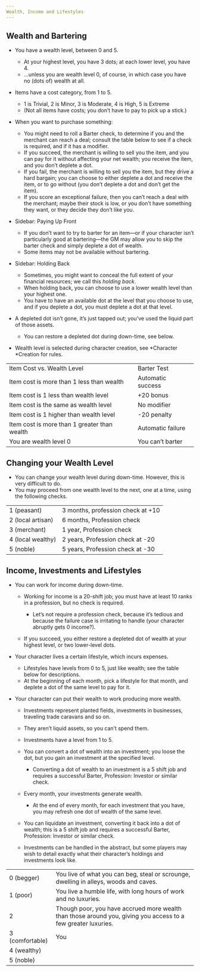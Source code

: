 ```yaml
---
Wealth, Income and Lifestyles
---
```


## <span id="anchor-68"></span>Wealth and Bartering

  - You have a wealth level, between 0 and 5.
    
      - At your highest level, you have 3 dots; at each lower level, you
        have 4.
      - ...unless you are wealth level 0, of course, in which case you
        have no (dots of) wealth at all.

  - Items have a cost category, from 1 to 5.
    
      - 1 is Trivial, 2 is Minor, 3 is Moderate, 4 is High, 5 is Extreme
      - (Not all items have costs; you don’t have to pay to pick up a
        stick.)

  - When you want to purchase something:
    
      - You might need to roll a Barter check, to determine if you and
        the merchant can reach a deal; consult the table below to see if
        a check is required, and if it has a modifier.
      - If you succeed, the merchant is willing to sell you the item,
        and you can pay for it without affecting your net wealth; you
        receive the item, and you don’t deplete a dot.
      - If you fail, the merchant is willing to sell you the item, but
        they drive a hard bargain; you can choose to either deplete a
        dot and receive the item, or to go without (you don’t deplete a
        dot and don’t get the item).
      - If you score an exceptional failure, then you can’t reach a deal
        with the merchant; maybe their stock is low, or you don’t have
        something they want, or they decide they don’t like you.

  - Sidebar: Paying Up Front
    
      - If you don’t want to try to barter for an item—or if your
        character isn’t particularly good at bartering—the GM may allow
        you to skip the barter check and simply deplete a dot of wealth.
      - Some items may not be available without bartering.

  - Sidebar: Holding Back
    
      - Sometimes, you might want to conceal the full extent of your
        financial resources; we call this *holding back*.
      - When holding back, you can choose to use a lower wealth level
        than your highest one.
      - You have to have an available dot at the level that you choose
        to use, and if you deplete a dot, you must deplete a dot at that
        level.

  - A depleted dot isn’t gone, it’s just tapped out; you’ve used the
    liquid part of those assets.
    
      - You can restore a depleted dot during down-time, see below.

  - Wealth level is selected during character creation, see *Character
    *Creation for rules.

|                                              |                   |
| -------------------------------------------- | ----------------- |
| Item Cost vs. Wealth Level                   | Barter Test       |
| Item cost is more than 1 less than wealth    | Automatic success |
| Item cost is 1 less than wealth level        | \+20 bonus        |
| Item cost is the same as wealth level        | No modifier       |
| Item cost is 1 higher than wealth level      | \-20 penalty      |
| Item cost is more than 1 greater than wealth | Automatic failure |
| You are wealth level 0                       | You can’t barter  |

## <span id="anchor-69"></span>Changing your Wealth Level

  - You can change your wealth level during down-time. However, this is
    very difficult to do.
  - You may proceed from one wealth level to the next, one at a time,
    using the following checks.

|                   |                                   |
| ----------------- | --------------------------------- |
| 1 (peasant)       | 3 months, profession check at +10 |
| 2 (local artisan) | 6 months, Profession check        |
| 3 (merchant)      | 1 year, Profession check          |
| 4 (local wealthy) | 2 years, Profession check at -20  |
| 5 (noble)         | 5 years, Profession check at -30  |

## <span id="anchor-70"></span>Income, Investments and Lifestyles

  - You can work for income during down-time.
    
      - Working for income is a 20-shift job; you must have at least 10
        ranks in a profession, but no check is required.
        
          - Let’s not require a profession check, because it’s tedious
            and because the failure case is irritating to handle (your
            character abruptly gets 0 income?).
    
      - If you succeed, you either restore a depleted dot of wealth at
        your highest level, or two lower-level dots.

  - Your character lives a certain lifestyle, which incurs expenses.
    
      - Lifestyles have levels from 0 to 5, just like wealth; see the
        table below for descriptions.
      - At the beginning of each month, pick a lifestyle for that month,
        and deplete a dot of the same level to pay for it.

  - Your character can put their wealth to work producing more wealth.
    
      - Investments represent planted fields, investments in businesses,
        traveling trade caravans and so on.
    
      - They aren’t liquid assets, so you can’t spend them.
    
      - Investments have a level from 1 to 5.
    
      - You can convert a dot of wealth into an investment; you loose
        the dot, but you gain an investment at the specified level.
        
          - Converting a dot of wealth to an investment is a 5 shift job
            and requires a successful Barter, Profession: Investor or
            similar check.
    
      - Every month, your investments generate wealth.
        
          - At the end of every month, for each investment that you
            have, you may refresh one dot of wealth of the same level.
    
      - You can liquidate an investment, converting it back into a dot
        of wealth; this is a 5 shift job and requires a successful
        Barter, Profession: Investor or similar check.
    
      - Investments can be handled in the abstract, but some players may
        wish to detail exactly what their character’s holdings and
        investments look
like.

|                 |                                                                                                               |
| --------------- | ------------------------------------------------------------------------------------------------------------- |
| 0 (begger)      | You live of what you can beg, steal or scrounge, dwelling in alleys, woods and caves.                         |
| 1 (poor)        | You live a humble life, with long hours of work and no luxuries.                                              |
| 2               | Though poor, you have accrued more wealth than those around you, giving you access to a few greater luxuries. |
| 3 (comfortable) | You                                                                                                           |
| 4 (wealthy)     |                                                                                                               |
| 5 (noble)       |                                                                                                               |

